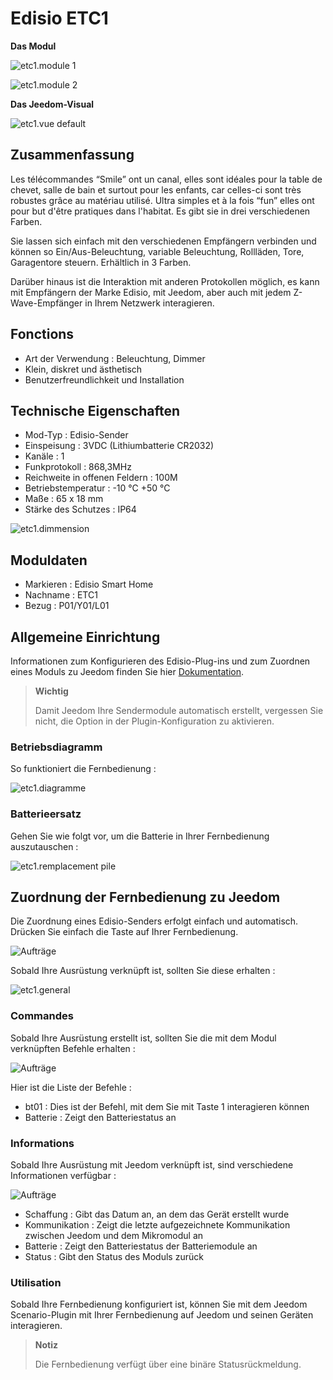 # Edisio ETC1

**Das Modul**

![etc1.module 1](images/etc1/etc1.module-1.jpg)

![etc1.module 2](images/etc1/etc1.module-2.png)

**Das Jeedom-Visual**

![etc1.vue default](images/etc1/etc1.vue-default.jpg)

## Zusammenfassung 

Les télécommandes “Smile” ont un canal, elles sont idéales pour la table de chevet, salle de bain et surtout pour les enfants, car celles-ci sont très robustes grâce au matériau utilisé. Ultra simples et à la fois “fun” elles ont pour but d'être pratiques dans l'habitat. Es gibt sie in drei verschiedenen Farben.

Sie lassen sich einfach mit den verschiedenen Empfängern verbinden und können so Ein/Aus-Beleuchtung, variable Beleuchtung, Rollläden, Tore, Garagentore steuern. Erhältlich in 3 Farben.

Darüber hinaus ist die Interaktion mit anderen Protokollen möglich, es kann mit Empfängern der Marke Edisio, mit Jeedom, aber auch mit jedem Z-Wave-Empfänger in Ihrem Netzwerk interagieren.

## Fonctions

-   Art der Verwendung : Beleuchtung, Dimmer
-   Klein, diskret und ästhetisch
-   Benutzerfreundlichkeit und Installation

## Technische Eigenschaften

-   Mod-Typ : Edisio-Sender
-   Einspeisung : 3VDC (Lithiumbatterie CR2032)
-   Kanäle : 1
-   Funkprotokoll : 868,3MHz
-   Reichweite in offenen Feldern : 100M
-   Betriebstemperatur : -10 °C +50 °C
-   Maße : 65 x 18 mm
-   Stärke des Schutzes : IP64

![etc1.dimmension](images/etc1/etc1.dimmension.png)

## Moduldaten

-   Markieren : Edisio Smart Home
-   Nachname : ETC1
-   Bezug : P01/Y01/L01

## Allgemeine Einrichtung

Informationen zum Konfigurieren des Edisio-Plug-ins und zum Zuordnen eines Moduls zu Jeedom finden Sie hier [Dokumentation](https://doc.jeedom.com/de_DE/plugins/automation%20protocol/edisio/).

> **Wichtig**
>
> Damit Jeedom Ihre Sendermodule automatisch erstellt, vergessen Sie nicht, die Option in der Plugin-Konfiguration zu aktivieren.

### Betriebsdiagramm

So funktioniert die Fernbedienung :

![etc1.diagramme](images/etc1/etc1.diagramme.jpg)

### Batterieersatz

Gehen Sie wie folgt vor, um die Batterie in Ihrer Fernbedienung auszutauschen :

![etc1.remplacement pile](images/etc1/etc1.remplacement-pile.jpg)

## Zuordnung der Fernbedienung zu Jeedom

Die Zuordnung eines Edisio-Senders erfolgt einfach und automatisch. Drücken Sie einfach die Taste auf Ihrer Fernbedienung.

![Aufträge](images/etc1/etc1.touche-c.jpg)

Sobald Ihre Ausrüstung verknüpft ist, sollten Sie diese erhalten :

![etc1.general](images/etc1/etc1.general.jpg)

### Commandes

Sobald Ihre Ausrüstung erstellt ist, sollten Sie die mit dem Modul verknüpften Befehle erhalten :

![Aufträge](images/etc1/etc1.commandes.jpg)

Hier ist die Liste der Befehle :

-   bt01 : Dies ist der Befehl, mit dem Sie mit Taste 1 interagieren können
-   Batterie : Zeigt den Batteriestatus an

### Informations

Sobald Ihre Ausrüstung mit Jeedom verknüpft ist, sind verschiedene Informationen verfügbar :

![Aufträge](images/etc1/etc1.informations.jpg)

-   Schaffung : Gibt das Datum an, an dem das Gerät erstellt wurde
-   Kommunikation : Zeigt die letzte aufgezeichnete Kommunikation zwischen Jeedom und dem Mikromodul an
-   Batterie : Zeigt den Batteriestatus der Batteriemodule an
-   Status : Gibt den Status des Moduls zurück

### Utilisation

Sobald Ihre Fernbedienung konfiguriert ist, können Sie mit dem Jeedom Scenario-Plugin mit Ihrer Fernbedienung auf Jeedom und seinen Geräten interagieren.

> **Notiz**
>
> Die Fernbedienung verfügt über eine binäre Statusrückmeldung.
